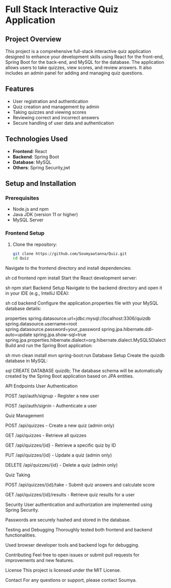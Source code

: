 # Full Stack Interactive Quiz Application

## Project Overview
This project is a comprehensive full-stack interactive quiz application designed to enhance your development skills using React for the front-end, Spring Boot for the back-end, and MySQL for the database. The application allows users to take quizzes, view scores, and review answers. It also includes an admin panel for adding and managing quiz questions.

## Features
- User registration and authentication
- Quiz creation and management by admin
- Taking quizzes and viewing scores
- Reviewing correct and incorrect answers
- Secure handling of user data and authentication

## Technologies Used
- **Frontend**: React
- **Backend**: Spring Boot
- **Database**: MySQL
- **Others**:  Spring Security,jwt

## Setup and Installation

### Prerequisites
- Node.js and npm
- Java JDK (version 11 or higher)
- MySQL Server

### Frontend Setup
1. Clone the repository:
   ```sh
   git clone https://github.com/Soumyaatanna/Quiz.git
   cd Quiz
Navigate to the frontend directory and install dependencies:

sh
cd frontend
npm install
Start the React development server:

sh
npm start
Backend Setup
Navigate to the backend directory and open it in your IDE (e.g., IntelliJ IDEA):

sh
cd backend
Configure the application.properties file with your MySQL database details:

properties
spring.datasource.url=jdbc:mysql://localhost:3306/quizdb
spring.datasource.username=root
spring.datasource.password=your_password
spring.jpa.hibernate.ddl-auto=update
spring.jpa.show-sql=true
spring.jpa.properties.hibernate.dialect=org.hibernate.dialect.MySQL5Dialect
Build and run the Spring Boot application:

sh
mvn clean install
mvn spring-boot:run
Database Setup
Create the quizdb database in MySQL:

sql
CREATE DATABASE quizdb;
The database schema will be automatically created by the Spring Boot application based on JPA entities.

API Endpoints
User Authentication

POST /api/auth/signup - Register a new user

POST /api/auth/signin - Authenticate a user

Quiz Management

POST /api/quizzes - Create a new quiz (admin only)

GET /api/quizzes - Retrieve all quizzes

GET /api/quizzes/{id} - Retrieve a specific quiz by ID

PUT /api/quizzes/{id} - Update a quiz (admin only)

DELETE /api/quizzes/{id} - Delete a quiz (admin only)

Quiz Taking

POST /api/quizzes/{id}/take - Submit quiz answers and calculate score

GET /api/quizzes/{id}/results - Retrieve quiz results for a user

Security
User authentication and authorization are implemented using Spring Security.

Passwords are securely hashed and stored in the database.

Testing and Debugging
Thoroughly tested both frontend and backend functionalities.

Used browser developer tools and backend logs for debugging.

Contributing
Feel free to open issues or submit pull requests for improvements and new features.

License
This project is licensed under the MIT License.

Contact
For any questions or support, please contact Soumya.
